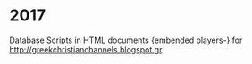 # 2017
Database 
Scripts in HTML documents {embended players-} for http://greekchristianchannels.blogspot.gr
